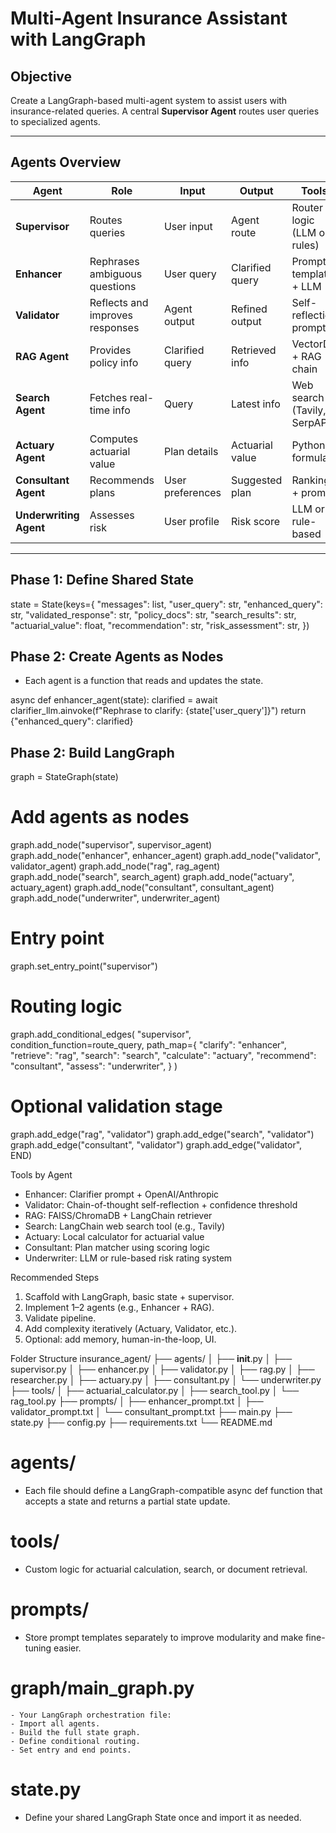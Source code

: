# Multi-Agent Insurance Assistant with LangGraph

## Objective
Create a LangGraph-based multi-agent system to assist users with insurance-related queries. A central **Supervisor Agent** routes user queries to specialized agents.

---

## Agents Overview

| Agent | Role | Input | Output | Tools |
|-------|------|-------|--------|-------|
| **Supervisor** | Routes queries | User input | Agent route | Router logic (LLM or rules) |
| **Enhancer** | Rephrases ambiguous questions | User query | Clarified query | Prompt template + LLM |
| **Validator** | Reflects and improves responses | Agent output | Refined output | Self-reflection prompt |
| **RAG Agent** | Provides policy info | Clarified query | Retrieved info | VectorDB + RAG chain |
| **Search Agent** | Fetches real-time info | Query | Latest info | Web search (Tavily, SerpAPI) |
| **Actuary Agent** | Computes actuarial value | Plan details | Actuarial value | Python formula |
| **Consultant Agent** | Recommends plans | User preferences | Suggested plan | Ranking + prompt |
| **Underwriting Agent** | Assesses risk | User profile | Risk score | LLM or rule-based |

---

## Phase 1: Define Shared State


state = State(keys={
    "messages": list,
    "user_query": str,
    "enhanced_query": str,
    "validated_response": str,
    "policy_docs": str,
    "search_results": str,
    "actuarial_value": float,
    "recommendation": str,
    "risk_assessment": str,
})


## Phase 2: Create Agents as Nodes
- Each agent is a function that reads and updates the state.

async def enhancer_agent(state):
    clarified = await clarifier_llm.ainvoke(f"Rephrase to clarify: {state['user_query']}")
    return {"enhanced_query": clarified}


## Phase 2: Build LangGraph
graph = StateGraph(state)

# Add agents as nodes
graph.add_node("supervisor", supervisor_agent)
graph.add_node("enhancer", enhancer_agent)
graph.add_node("validator", validator_agent)
graph.add_node("rag", rag_agent)
graph.add_node("search", search_agent)
graph.add_node("actuary", actuary_agent)
graph.add_node("consultant", consultant_agent)
graph.add_node("underwriter", underwriter_agent)

# Entry point
graph.set_entry_point("supervisor")

# Routing logic
graph.add_conditional_edges(
    "supervisor",
    condition_function=route_query,
    path_map={
        "clarify": "enhancer",
        "retrieve": "rag",
        "search": "search",
        "calculate": "actuary",
        "recommend": "consultant",
        "assess": "underwriter",
    }
)

# Optional validation stage
graph.add_edge("rag", "validator")
graph.add_edge("search", "validator")
graph.add_edge("consultant", "validator")
graph.add_edge("validator", END)


Tools by Agent
- Enhancer: Clarifier prompt + OpenAI/Anthropic
- Validator: Chain-of-thought self-reflection + confidence threshold
- RAG: FAISS/ChromaDB + LangChain retriever
- Search: LangChain web search tool (e.g., Tavily)
- Actuary: Local calculator for actuarial value
- Consultant: Plan matcher using scoring logic
- Underwriter: LLM or rule-based risk rating system

Recommended Steps
1. Scaffold with LangGraph, basic state + supervisor.
2. Implement 1–2 agents (e.g., Enhancer + RAG).
3. Validate pipeline.
4. Add complexity iteratively (Actuary, Validator, etc.).
5. Optional: add memory, human-in-the-loop, UI.



Folder Structure
insurance_agent/
├── agents/
│   ├── __init__.py
│   ├── supervisor.py
│   ├── enhancer.py
│   ├── validator.py
│   ├── rag.py
│   ├── researcher.py
│   ├── actuary.py
│   ├── consultant.py
│   └── underwriter.py
├── tools/
│   ├── actuarial_calculator.py
│   ├── search_tool.py
│   └── rag_tool.py
├── prompts/
│   ├── enhancer_prompt.txt
│   ├── validator_prompt.txt
│   └── consultant_prompt.txt
├── main.py
├── state.py
├── config.py
├── requirements.txt
└── README.md

# agents/
- Each file should define a LangGraph-compatible async def function that accepts a state and returns a partial state update.

# tools/
- Custom logic for actuarial calculation, search, or document retrieval.

# prompts/
- Store prompt templates separately to improve modularity and make fine-tuning easier.

# graph/main_graph.py
    - Your LangGraph orchestration file:
    - Import all agents.
    - Build the full state graph.
    - Define conditional routing.
    - Set entry and end points.

# state.py
- Define your shared LangGraph State once and import it as needed.